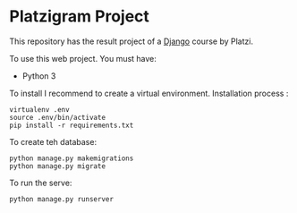 # Platzigram Project
This repository has the result project of a [Django](https://platzi.com/clases/django/) course by Platzi.


To use this web project. You must have:

- Python 3

To install I recommend to create a virtual environment.
Installation process :

```shell script
virtualenv .env
source .env/bin/activate
pip install -r requirements.txt
```
To create teh database:
```shell script
python manage.py makemigrations
python manage.py migrate
```

To run the serve:
```shell script
python manage.py runserver
```


